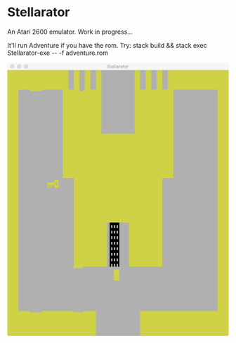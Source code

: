 # Stellarator

An Atari 2600 emulator.
Work in progress...

It'll run Adventure if you have the rom. Try:
stack build && stack exec Stellarator-exe -- -f adventure.rom

![Adventure screenshot](docs/adventure.png?raw=true "Adventure Screenshot")
